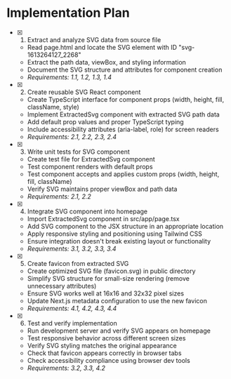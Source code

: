 # Implementation Plan

- [x] 1. Extract and analyze SVG data from source file


  - Read page.html and locate the SVG element with ID "svg-1613264127_2268"
  - Extract the path data, viewBox, and styling information
  - Document the SVG structure and attributes for component creation
  - _Requirements: 1.1, 1.2, 1.3, 1.4_

- [x] 2. Create reusable SVG React component


  - Create TypeScript interface for component props (width, height, fill, className, style)
  - Implement ExtractedSvg component with extracted SVG path data
  - Add default prop values and proper TypeScript typing
  - Include accessibility attributes (aria-label, role) for screen readers
  - _Requirements: 2.1, 2.2, 2.3, 2.4_

- [x] 3. Write unit tests for SVG component


  - Create test file for ExtractedSvg component
  - Test component renders with default props
  - Test component accepts and applies custom props (width, height, fill, className)
  - Verify SVG maintains proper viewBox and path data
  - _Requirements: 2.1, 2.2_

- [x] 4. Integrate SVG component into homepage


  - Import ExtractedSvg component in src/app/page.tsx
  - Add SVG component to the JSX structure in an appropriate location
  - Apply responsive styling and positioning using Tailwind CSS
  - Ensure integration doesn't break existing layout or functionality
  - _Requirements: 3.1, 3.2, 3.3, 3.4_

- [x] 5. Create favicon from extracted SVG


  - Create optimized SVG file (favicon.svg) in public directory
  - Simplify SVG structure for small-size rendering (remove unnecessary attributes)
  - Ensure SVG works well at 16x16 and 32x32 pixel sizes
  - Update Next.js metadata configuration to use the new favicon
  - _Requirements: 4.1, 4.2, 4.3, 4.4_

- [x] 6. Test and verify implementation





  - Run development server and verify SVG appears on homepage
  - Test responsive behavior across different screen sizes
  - Verify SVG styling matches the original appearance
  - Check that favicon appears correctly in browser tabs
  - Check accessibility compliance using browser dev tools
  - _Requirements: 3.2, 3.3, 4.2_